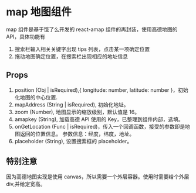 # map 地图组件

map 组件是基于饿了么开发的 react-amap 组件的再封装，使用高德地图的 API，具体功能有

1. 搜索栏输入相关关键字出现 tips 列表，点击某一项确定位置
2. 拖动地图确定位置，在搜索栏出现相应的地址信息

## Props

1. position (Obj | isRequired),{ longitude: number, latitude: number }，初始化地图的中心位置.
2. mapAddress (String | isRequired), 初始化地址。
3. zoom (Number), 地图显示的缩放级别，默认值是 16。
4. amapkey (String), 加载高德 API 使用的 Key，已整理到组件内部，选填。
5. onGetLocation (Func | isRequired)，传入一个回调函数，接受的参数即是地图返回的位置信息。 参数信息：经度，纬度，地址。
6. placeholder (String), 设置搜索框的 placeholder。

## 特别注意

因为高德地图实现是使用 canvas，所以需要一个外层容器。使用时需要给个外层 div,并给定宽高。
